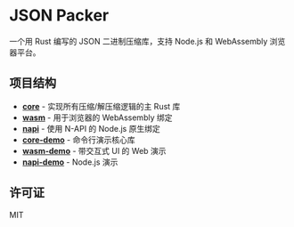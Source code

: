 # JSON Packer

一个用 Rust 编写的 JSON 二进制压缩库，支持 Node.js 和 WebAssembly 浏览器平台。

## 项目结构

- **[core](core)** - 实现所有压缩/解压缩逻辑的主 Rust 库
- **[wasm](wasm)** - 用于浏览器的 WebAssembly 绑定
- **[napi](napi)** - 使用 N-API 的 Node.js 原生绑定
- **[core-demo](core-demo)** - 命令行演示核心库
- **[wasm-demo](wasm-demo)** - 带交互式 UI 的 Web 演示
- **[napi-demo](napi-demo)** - Node.js 演示

## 许可证

MIT